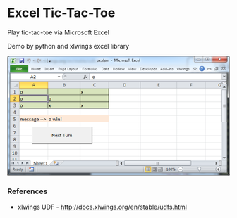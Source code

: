 # Excel Tic-Tac-Toe

Play tic-tac-toe via Microsoft Excel

Demo by python and xlwings excel library

<img src='https://raw.githubusercontent.com/diewland/excel-tic-tac-toe/master/Screenshot%202016-11-08%2019.56.25.png' />

### References
* xlwings UDF - http://docs.xlwings.org/en/stable/udfs.html
